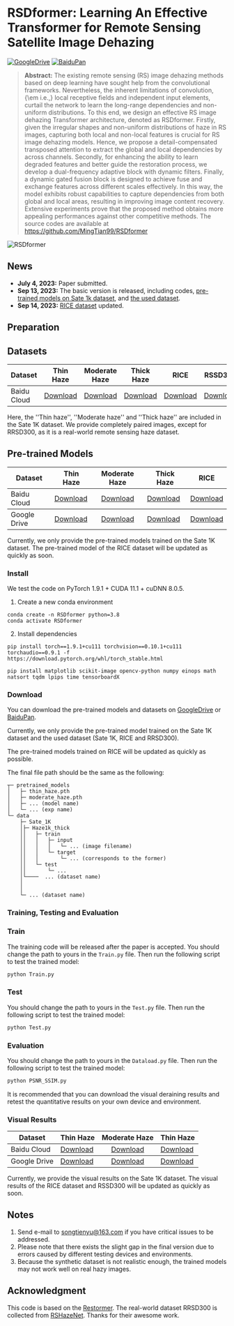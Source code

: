# RSDformer: Learning An Effective Transformer for Remote Sensing Satellite Image Dehazing

[![GoogleDrive](https://img.shields.io/badge/Data-GoogleDrive-brightgreen)](https://drive.google.com/drive/folders/1KRR_L276nviPT9JFPL9zfBiZVKJO6dM1?usp=drive_link)
[![BaiduPan](https://img.shields.io/badge/Data-BaiduPan-brightgreen)](https://pan.baidu.com/s/1TlgoslD-hIzySDL8l6gekw?pwd=pu2t)

> **Abstract:** 
The existing remote sensing (RS) image dehazing methods based on deep learning have sought help from the convolutional frameworks.
Nevertheless, the inherent limitations of convolution, {\em i.e.,} local receptive fields and independent input elements, curtail the network to learn the long-range dependencies and non-uniform distributions. 
To this end, we design an effective RS image dehazing Transformer architecture, denoted as RSDformer.
Firstly, given the irregular shapes and non-uniform distributions of haze in RS images, capturing both local and non-local features is crucial for RS image dehazing models.
Hence, we propose a detail-compensated transposed attention to extract the global and local dependencies by across channels.
Secondly, for enhancing the ability to learn degraded features and better guide the restoration process, we develop a dual-frequency adaptive block with dynamic filters.
Finally, a dynamic gated fusion block is designed to achieve fuse and exchange features across different scales effectively.
In this way, the model exhibits robust capabilities to capture dependencies from both global and local areas, resulting in improving image content recovery.
Extensive experiments prove that the proposed method obtains more appealing performances against other competitive methods.
The source codes are available at https://github.com/MingTian99/RSDformer

![RSDformer](figs/arch.png)

## News

- **July 4, 2023:** Paper submitted. 
- **Sep 13, 2023:** The basic version is released, including codes, [pre-trained models on Sate 1k dataset](https://pan.baidu.com/s/1TlgoslD-hIzySDL8l6gekw?pwd=pu2t), and [the used dataset](https://pan.baidu.com/s/1TlgoslD-hIzySDL8l6gekw?pwd=pu2t).
- **Sep 14, 2023:** [RICE dataset](https://pan.baidu.com/s/1zbTBTys4VqL9CnJI0UFgoQ?pwd=7vj5) updated.
<!--- **Sep 15, 2023:** The [visual results on Sate 1K](https://pan.baidu.com/s/1dToHnHI9GVaHQ3-I6OIbpA?pwd=rs1k) and [real-world dataset RSSD300](https://pan.baidu.com/s/1OZUWj8eo6EmP5Rh8DE1mrA?pwd=8ad5) are updated.-->


## Preparation

## Datasets
<table>
<thead>
  <tr>
    <th>Dataset</th>
    <th>Thin Haze</th>
    <th>Moderate Haze</th>
    <th>Thick Haze</th>
    <th>RICE</th>
    <th>RSSD300</th>
  </tr>
</thead>
<tbody>
  <tr>
    <td>Baidu Cloud</td>
    <td> <a href="https://pan.baidu.com/s/1r7RvVBKIj-viGxdxGE-HsQ?pwd=axjx ">Download</a> </td>
    <td align="center"> <a href="https://pan.baidu.com/s/1r7RvVBKIj-viGxdxGE-HsQ?pwd=axjx ">Download</a> </td>
    <td> <a href="https://pan.baidu.com/s/1r7RvVBKIj-viGxdxGE-HsQ?pwd=axjx ">Download</a> </td>
    <td> <a href="https://pan.baidu.com/s/1zbTBTys4VqL9CnJI0UFgoQ?pwd=7vj5">Download</a> </td>
    <td> <a href="https://pan.baidu.com/s/1OZUWj8eo6EmP5Rh8DE1mrA?pwd=8ad5">Download</a> </td>
  </tr>
</tbody>
</table>
Here, the ''Thin haze'', ''Moderate haze'' and ''Thick haze'' are included in the Sate 1K dataset. We provide completely paired images, except for RRSD300, as it is a real-world remote sensing haze dataset. 

## Pre-trained Models
<table>
<thead>
  <tr>
    <th>Dataset</th>
    <th>Thin Haze</th>
    <th>Moderate Haze</th>
    <th>Thick Haze</th>
    <th>RICE</th>
  </tr>
</thead>
<tbody>
  <tr>
    <td>Baidu Cloud</td>
    <td> <a href="https://pan.baidu.com/s/1ncoc2qnlZd5hkSak6jEvrw?pwd=0nvo">Download</a> </td>
    <td align="center"> <a href="https://pan.baidu.com/s/1ncoc2qnlZd5hkSak6jEvrw?pwd=0nvo">Download</a> </td>
    <td > <a href="https://pan.baidu.com/s/1ncoc2qnlZd5hkSak6jEvrw?pwd=0nvo">Download</a> </td>
    <td> <a href="https://pan.baidu.com/s/1OWtEGwccqzf6cmCtDhWZnA?pwd=gj56">Download</a> </td>
  </tr>
</tbody>
<tbody>
  <tr>
    <td>Google Drive</td>
    <td> <a href="https://drive.google.com/drive/folders/1Dbja877w0TWXDqw9WYVwnRQMl6V9DkaT?usp=drive_link">Download</a> </td>
    <td align="center"> <a href="https://drive.google.com/drive/folders/1Dbja877w0TWXDqw9WYVwnRQMl6V9DkaT?usp=drive_link">Download</a> </td>
    <td> <a href="https://drive.google.com/drive/folders/1Dbja877w0TWXDqw9WYVwnRQMl6V9DkaT?usp=drive_link">Download</a> </td>
    <td> <a href="https://drive.google.com/drive/folders/1-d4OrxIbN3sN5coywpAvQavFIpQKxQwN?usp=drive_link">Download</a> </td>
  </tr>
</tbody>
</table>
Currently, we only provide the pre-trained models trained on the Sate 1K dataset. The pre-trained model of the RICE dataset will be updated as quickly as soon.

### Install

We test the code on PyTorch 1.9.1 + CUDA 11.1 + cuDNN 8.0.5.

1. Create a new conda environment
```
conda create -n RSDformer python=3.8
conda activate RSDformer 
```

2. Install dependencies
```
pip install torch==1.9.1+cu111 torchvision==0.10.1+cu111 torchaudio==0.9.1 -f https://download.pytorch.org/whl/torch_stable.html

pip install matplotlib scikit-image opencv-python numpy einops math natsort tqdm lpips time tensorboardX
```

### Download

You can download the pre-trained models and datasets on [GoogleDrive](https://drive.google.com/drive/folders/1Dbja877w0TWXDqw9WYVwnRQMl6V9DkaT?usp=drive_link) or [BaiduPan](https://pan.baidu.com/s/1ncoc2qnlZd5hkSak6jEvrw?pwd=0nvo).

Currently, we only provide the pre-trained model trained on the Sate 1K dataset and the used dataset (Sate 1K, RICE and RRSD300).  

The pre-trained models trained on RICE will be updated as quickly as possible.

The final file path should be the same as the following:

```
┬─ pretrained_models
│   ├─ thin_haze.pth
│   ├─ moderate_haze.pth
│   ├─ ... (model name)
│   └─ ... (exp name)
└─ data
    ├─ Sate_1K
    │├─ Haze1k_thick
    ││   ├─ train
    ││   │   ├─ input
    ││   │   │   └─ ... (image filename)
    ││   │   └─ target
    ││   │       └─ ... (corresponds to the former)
    ││   └─ test
    ││       └─ ...
    │└────  ... (dataset name)
    │
    │
    └─ ... (dataset name)

```
### Training, Testing and Evaluation

### Train
The training code will be released after the paper is accepted.
You should change the path to yours in the `Train.py` file.  Then run the following script to test the trained model:

```sh
python Train.py
```

### Test
You should change the path to yours in the `Test.py` file.  Then run the following script to test the trained model:

```sh
python Test.py
```


### Evaluation
You should change the path to yours in the `Dataload.py` file.  Then run the following script to test the trained model:

```sh
python PSNR_SSIM.py
```
It is recommended that you can download the visual deraining results and retest the quantitative results on your own device and environment.

### Visual Results

<table>
<thead>
  <tr>
    <th>Dataset</th>
    <th>Thin Haze</th>
    <th>Moderate Haze</th>
    <th>Thin Haze</th>
  </tr>
</thead>
<tbody>
  <tr>
    <td>Baidu Cloud</td>
    <td> <a href="https://pan.baidu.com/s/1dToHnHI9GVaHQ3-I6OIbpA?pwd=rs1k">Download</a> </td>
    <td align="center"> <a href="https://pan.baidu.com/s/1dToHnHI9GVaHQ3-I6OIbpA?pwd=rs1k">Download</a> </td>
    <td> <a href="https://pan.baidu.com/s/1dToHnHI9GVaHQ3-I6OIbpA?pwd=rs1k">Download</a> </td>
  </tr>
</tbody>
<tbody>
  <tr>
    <td>Google Drive</td>
    <td> <a href="https://drive.google.com/drive/folders/16UHn439SMJp0ZnDt_yoYc96ypsY7FN7n?usp=drive_link">Download</a> </td>
    <td align="center"> <a href="https://drive.google.com/drive/folders/16UHn439SMJp0ZnDt_yoYc96ypsY7FN7n?usp=drive_link">Download</a> </td>
    <td> <a href="https://drive.google.com/drive/folders/16UHn439SMJp0ZnDt_yoYc96ypsY7FN7n?usp=drive_link">Download</a> </td>
  </tr>
</tbody>
</table>
Currently, we provide the visual results on the Sate 1K dataset. The visual results of the RICE dataset and RSSD300 will be updated as quickly as soon.

## Notes

1. Send e-mail to songtienyu@163.com if you have critical issues to be addressed.
2. Please note that there exists the slight gap in the final version due to errors caused by different testing devices and environments. 
3. Because the synthetic dataset is not realistic enough, the trained models may not work well on real hazy images.


## Acknowledgment

This code is based on the [Restormer](https://github.com/swz30/Restormer). The real-world dataset RRSD300 is collected from [RSHazeNet](https://github.com/chdwyb/RSHazeNet). Thanks for their awesome work.
